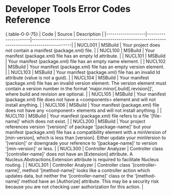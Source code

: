 # Developer Tools Error Codes Reference

{.table-0-0-75}
| Code              | Source              | Description                                                                                     |
|-------------------|---------------------|-------------------------------------------------------------------------------------------------|
| NUCL001           | MSBuild             | Your project does not contain a manifest (package.xml) file.                                    |
| NUCL100           | MSBuild             | Your manifest (package.xml) file has an empty Id attribute.                                     |
| NUCL101           | MSBuild             | Your manifest (package.xml) file has an empty name element.                                     |
| NUCL102           | MSBuild             | Your manifest (package.xml) file has an empty version element.                                  |
| NUCL103           | MSBuild             | Your manifest (package.xml) file has an invalid Id attribute (value is not a guid).             |
| NUCL104           | MSBuild             | Your manifest (package.xml) file has an invalid version element.  The version element must contain a version number in the format 'major.minor[.build[.revision]]', where build and revision are optional. |
| NUCL105           | MSBuild             | Your manifest (package.xml) file does not have a &lt;components&gt; element and will not install anything. |
| NUCL106           | MSBuild             | Your manifest (package.xml) file does not have any &lt;component&gt; elements and will not install anything. |
| NUCL110           | MSBuild             | Your manifest (package.xml) file refers to a file '[file-name]' which does not exist.                |
| NUCL200           | MSBuild             | Your project references version '[version]' of package '[package-name]' but your manifest (package.xml) file has a compatibility element with a minVersion of [min-version], which is less than [version].  Either update your minVersion to '[version]' or downgrade your reference to '[package-name]' to version '[min-version]' or less. |
| NUCL300           | Controller Analyzer | Controller class '[controller-name]' does not have an [Extension] attribute. A Nucleus.Abstractions.Extension attribute is required to facilitate Nucleus routing. |
| NUCL301           | Controller Analyzer | Controller class '[controller-name]', method '[method-name]' looks like a controller action which updates data, but neither the '[controller-name]' class or the '[method-name]' method have an [Authorize] attribute. This may be a security risk because you are not checking user authorization for this action. |
